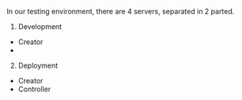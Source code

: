 In our testing environment, there are 4 servers, separated in 2 parted.

1. Development
 * Creator
 * 
2. Deployment
 * Creator
 * Controller